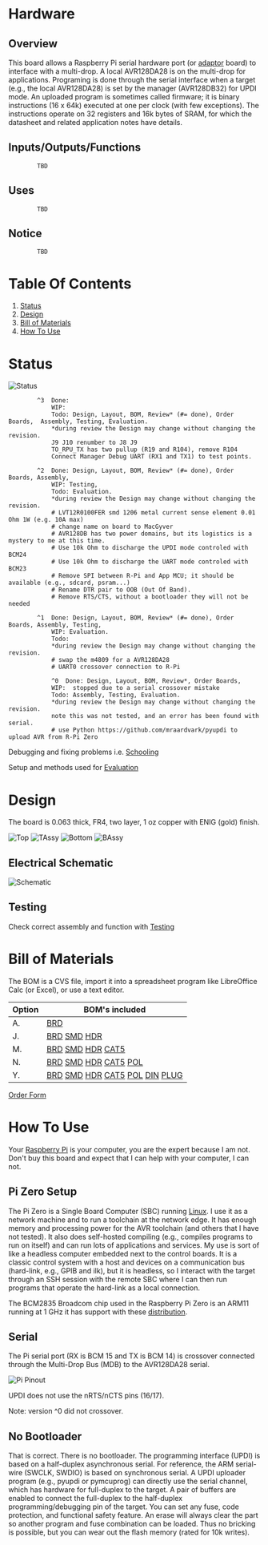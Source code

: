 # Hardware

## Overview

This board allows a Raspberry Pi serial hardware port (or [adaptor] board) to interface with a multi-drop. A local AVR128DA28 is on the multi-drop for applications. Programing is done through the serial interface when a target (e.g., the local AVR128DA28) is set by the manager (AVR128DB32) for UPDI mode. An uploaded program is sometimes called firmware; it is binary instructions (16 x 64k) executed at one per clock (with few exceptions). The instructions operate on 32 registers and 16k bytes of SRAM, for which the datasheet and related application notes have details.

[adaptor]: https://github.com/epccs/RPUusb


## Inputs/Outputs/Functions

```
        TBD
```


## Uses

```
        TBD
```


## Notice

```
        TBD
 ```


# Table Of Contents

1. [Status](#status)
2. [Design](#design)
3. [Bill of Materials](#bill-of-materials)
4. [How To Use](#how-to-use)


# Status

![Status](./status_icon.png "Status")

```
        ^3  Done: 
            WIP:
            Todo: Design, Layout, BOM, Review* (#= done), Order Boards,  Assembly, Testing, Evaluation.
            *during review the Design may change without changing the revision.
            J9 J10 renumber to J8 J9
            TO_RPU_TX has two pullup (R19 and R104), remove R104
            Connect Manager Debug UART (RX1 and TX1) to test points.

        ^2  Done: Design, Layout, BOM, Review* (#= done), Order Boards, Assembly,
            WIP: Testing,
            Todo: Evaluation.
            *during review the Design may change without changing the revision.
            # LVT12R0100FER smd 1206 metal current sense element 0.01 Ohm 1W (e.g. 10A max)
            # change name on board to MacGyver
            # AVR128DB has two power domains, but its logistics is a mystery to me at this time.
            # Use 10k Ohm to discharge the UPDI mode controled with BCM24
            # Use 10k Ohm to discharge the UART mode controled with BCM23
            # Remove SPI between R-Pi and App MCU; it should be available (e.g., sdcard, psram...)
            # Rename DTR pair to OOB (Out Of Band).
            # Remove RTS/CTS, without a bootloader they will not be needed

        ^1  Done: Design, Layout, BOM, Review* (#= done), Order Boards, Assembly, Testing,
            WIP: Evaluation.
            Todo:  
            *during review the Design may change without changing the revision.
            # swap the m4809 for a AVR128DA28
            # UART0 crossover connection to R-Pi
 
            ^0  Done: Design, Layout, BOM, Review*, Order Boards,
            WIP:  stopped due to a serial crossover mistake
            Todo: Assembly, Testing, Evaluation.
            *during review the Design may change without changing the revision.
            note this was not tested, and an error has been found with serial.
            # use Python https://github.com/mraardvark/pyupdi to upload AVR from R-Pi Zero
```

Debugging and fixing problems i.e. [Schooling](./Schooling/)

Setup and methods used for [Evaluation](./Evaluation/)


# Design

The board is 0.063 thick, FR4, two layer, 1 oz copper with ENIG (gold) finish.

![Top](./Documents/19260,Top.png "Top")
![TAssy](./Documents/19260,TAssy.jpg "Top Assy")
![Bottom](./Documents/19260,Bottom.png "Bottom")
![BAssy](./Documents/19260,BAssy.jpg "Bottom Assy")


## Electrical Schematic

![Schematic](./Documents/19260,Schematic.png "Schematic")

## Testing

Check correct assembly and function with [Testing](./Testing/)


# Bill of Materials

The BOM is a CVS file, import it into a spreadsheet program like LibreOffice Calc (or Excel), or use a text editor.

Option | BOM's included
----- | ----- 
A. | [BRD]
J. | [BRD] [SMD] [HDR]
M. | [BRD] [SMD] [HDR] [CAT5]
N. | [BRD] [SMD] [HDR] [CAT5] [POL]
Y. | [BRD] [SMD] [HDR] [CAT5] [POL] [DIN] [PLUG] 

[BRD]: ./Design/19260BRD,BOM.csv
[CAT5]: ./Design/19260CAT,BOM.csv
[DIN]: ./Design/19260DIN,BOM.csv
[HDR]: ./Design/19260HDR,BOM.csv
[PLUG]: ./Design/19260PLUG,BOM.csv
[POL]: ./Design/19260POL,BOM.csv
[SMD]: ./Design/19260SMD,BOM.csv

[Order Form](https://rpubus.org/Order_Form.html)


# How To Use

Your [Raspberry Pi] is your computer, you are the expert because I am not. Don't buy this board and expect that I can help with your computer, I can not. 

[Raspberry Pi]: https://www.raspberrypi.org/forums/

## Pi Zero Setup 

The Pi Zero is a Single Board Computer (SBC) running [Linux]. I use it as a network machine and to run a toolchain at the network edge. It has enough memory and processing power for the AVR toolchain (and others that I have not tested). It also does self-hosted compiling (e.g., compiles programs to run on itself) and can run lots of applications and services. My use is sort of like a headless computer embedded next to the control boards. It is a classic control system with a host and devices on a communication bus (hard-link, e.g., GPIB and ilk), but it is headless, so I interact with the target through an SSH session with the remote SBC where I can then run programs that operate the hard-link as a local connection. 

[Linux]: https://github.com/epccs/RPUpi/blob/master/Hardware/Testing/linux.md

The BCM2835 Broadcom chip used in the Raspberry Pi Zero is an ARM11 running at 1 GHz it has support with these [distribution]. 

[distribution]: https://www.raspberrypi.org/software/operating-systems/


## Serial

The Pi serial port (RX is BCM 15 and TX is BCM 14) is crossover connected through the Multi-Drop Bus (MDB) to the AVR128DA28 serial. 

![Pi Pinout](https://raw.githubusercontent.com/epccs/RPUpi/master/Hardware/Documents/Pi-pinout-graphic.png)

UPDI does not use the nRTS/nCTS pins (16/17).

Note: version ^0 did not crossover.


## No Bootloader

That is correct. There is no bootloader. The programming interface (UPDI) is based on a half-duplex asynchronous serial. For reference, the ARM serial-wire (SWCLK, SWDIO) is based on synchronous serial. A UPDI uploader program (e.g., pyupdi or pymcuprog) can directly use the serial channel, which has hardware for full-duplex to the target. A pair of buffers are enabled to connect the full-duplex to the half-duplex programming/debugging pin of the target. You can set any fuse, code protection, and functional safety feature. An erase will always clear the part so another program and fuse combination can be loaded. Thus no bricking is possible, but you can wear out the flash memory (rated for 10k writes).

